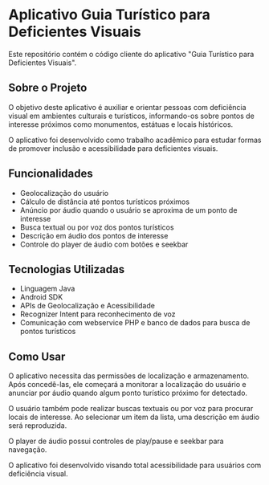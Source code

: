# Aplicativo Guia Turístico para Deficientes Visuais

Este repositório contém o código cliente do aplicativo "Guia Turístico para Deficientes Visuais".

## Sobre o Projeto

O objetivo deste aplicativo é auxiliar e orientar pessoas com deficiência visual em ambientes culturais e turísticos, informando-os sobre pontos de interesse próximos como monumentos, estátuas e locais históricos.

O aplicativo foi desenvolvido como trabalho acadêmico para estudar formas de promover inclusão e acessibilidade para deficientes visuais.

## Funcionalidades

- Geolocalização do usuário
- Cálculo de distância até pontos turísticos próximos
- Anúncio por áudio quando o usuário se aproxima de um ponto de interesse
- Busca textual ou por voz dos pontos turísticos
- Descrição em áudio dos pontos de interesse
- Controle do player de áudio com botões e seekbar

## Tecnologias Utilizadas

- Linguagem Java
- Android SDK
- APIs de Geolocalização e Acessibilidade
- Recognizer Intent para reconhecimento de voz 
- Comunicação com webservice PHP e banco de dados para busca de pontos turísticos

## Como Usar

O aplicativo necessita das permissões de localização e armazenamento. Após concedê-las, ele começará a monitorar a localização do usuário e anunciar por áudio quando algum ponto turístico próximo for detectado.

O usuário também pode realizar buscas textuais ou por voz para procurar locais de interesse. Ao selecionar um item da lista, uma descrição em áudio será reproduzida.

O player de áudio possui controles de play/pause e seekbar para navegação.

O aplicativo foi desenvolvido visando total acessibilidade para usuários com deficiência visual.
